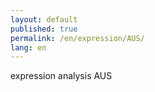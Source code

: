 ```yaml
---
layout: default
published: true
permalink: /en/expression/AUS/
lang: en
---
```


expression analysis AUS

